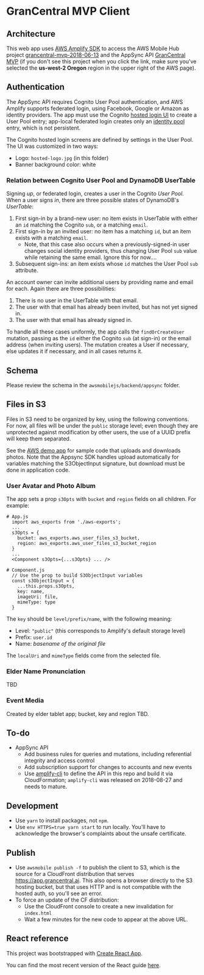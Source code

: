 # GranCentral MVP Client

## Architecture

This web app uses [AWS Amplify SDK](https://github.com/aws-amplify/amplify-js)
to access the AWS Mobile Hub project [grancentral-mvp-2018-06-13](https://console.aws.amazon.com/mobilehub/home?region=us-west-2#/3bfcbdb3-45fc-4cf9-a3f2-8ec61282ed89/build) and
the AppSync API [GranCentral MVP](https://us-west-2.console.aws.amazon.com/appsync/home?region=us-west-2#/eqsy3qtavnhuxkwcnvunhwzvyq/v1/home)
(if you don't see this project when you click the link,
make sure you've selected the **us-west-2 Oregon** region
in the upper right of the AWS page).

## Authentication

The AppSync API requires Cognito User Pool authentication,
and AWS Amplify supports federated login,
using Facebook, Google or Amazon as identity providers.
The app must use the Cognito [hosted login UI](https://docs.aws.amazon.com/cognito/latest/developerguide/cognito-user-pools-app-integration.html) to create a User Pool entry; app-local federated login creates only an [identity pool](https://docs.aws.amazon.com/cognito/latest/developerguide/cognito-identity.html) entry, which is not persistent.

The Cognito hosted login screens are defined by settings in the User Pool.
The UI was customized in two ways:
- Logo: `hosted-logo.jpg` (in this folder)
- Banner background color: white

### Relation between Cognito User Pool and DynamoDB UserTable

Signing *up*, or federated login, creates a user in the Cognito *User Pool*.
When a user signs *in*,
there are three possible states of DynamoDB's *UserTable*:
1. First sign-in by a brand-new user: no item exists in UserTable
   with either an `id` matching the Cognito `sub`, or a matching `email`.
1. First sign-in by an invited user:
   no item has a matching `id`, but an item exists with a matching `email`.
   - Note, that this case also occurs when a previously-signed-in user
     changes social identity providers, thus changing User Pool `sub`
     value while retaining the same email. Ignore this for now....
1. Subsequent sign-ins:
   an item exists whose `id` matches the User Pool `sub` attribute.

An account owner can invite additional users by providing name and email for each.
Again there are three possibilities:
1. There is no user in the UserTable with that email.
1. The user with that email has already been invited,
but has not yet signed in.
1. The user with that email has already signed in.

To handle all these cases uniformly,
the app calls the `findOrCreateUser` mutation,
passing as the `id` either the Cognito `sub` (at sign-in)
or the email address (when inviting users).
The mutation creates a User if necessary,
else updates it if necessary,
and in all cases returns it.

## Schema

Please review the schema in the `awsmobilejs/backend/appsync` folder.

## Files in S3
Files in S3 need to be organized by key, using the following conventions.
For now, all files will be under the `public` storage level;
even though they are unprotected against modification by other users,
the use of a UUID prefix will keep them separated.

See the [AWS demo app](https://github.com/aws-samples/aws-amplify-graphql)
for sample code that uploads and downloads photos.
Note that the Appsync SDK handles upload automatically for
variables matching the S3ObjectInput signature,
but download must be done in application code.

### User Avatar and Photo Album
The app sets a prop `s3Opts` with `bucket` and `region` fields
on all children.
For example:
```
# App.js
  import aws_exports from './aws-exports';
  ...
  s3Opts = {
    bucket: aws_exports.aws_user_files_s3_bucket,
    region: aws_exports.aws_user_files_s3_bucket_region
  }
  ...
  <Component s3Opts={...s3Opts} ... />

# Component.js
  // Use the prop to build S3ObjectInput variables
  const s3ObjectInput = {
    ...this.props.s3Opts,
    key: name,
    imageUri: file,
    mimeType: type
  }
```
The `key` should be `level/prefix/name`, with the following meaning:
- Level: `"public"` (this corresponds to Amplify's default storage level)
- Prefix: `user.id`
- Name: _basename of the original file_

The `localUri` and `mimeType` fields come from the selected file.

### Elder Name Pronunciation

TBD

### Event Media

Created by elder tablet app; bucket, key and region TBD.

## To-do
- AppSync API
  - Add business rules for queries and mutations,
    including referential integrity and access control
  - Add subscription support for changes to accounts and new events
  - Use [amplify-cli](https://github.com/aws-amplify/amplify-cli)
    to define the API in this repo and build it via CloudFormation;
    `amplify-cli` was released on 2018-08-27 and needs to mature.

## Development

- Use `yarn` to install packages, not `npm`.
- Use `env HTTPS=true yarn start` to run locally. You'll have to
acknowledge the browser's complaints about the unsafe certificate.

## Publish

- Use `awsmobile publish -f` to publish the client to S3,
which is the source for a CloudFront distribution that serves
https://app.grancentral.ai.
This also opens a browser directly to the S3 hosting bucket,
but that uses HTTP and is not compatible with the hosted auth,
so you'll see an error.
- To force an update of the CF distribution:
  - Use the CloudFront console to create a new invalidation for `index.html`
  - Wait a few minutes for the new code to appear at the above URL.

## React reference

This project was bootstrapped with [Create React App](https://github.com/facebookincubator/create-react-app).

You can find the most recent version of the React guide [here](https://github.com/facebookincubator/create-react-app/blob/master/packages/react-scripts/template/README.md).
